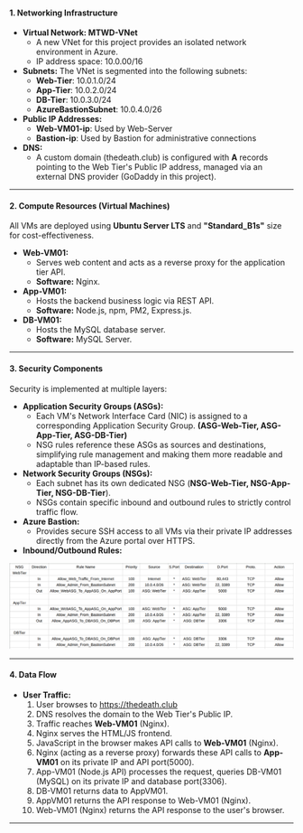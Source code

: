 #### 1. Networking Infrastructure

- **Virtual Network: MTWD-VNet**
    - A new VNet for this project provides an isolated network environment in Azure.
    - IP address space: 10.0.00/16
- **Subnets:** The VNet is segmented into the following subnets:
    - **Web-Tier**: 10.0.1.0/24
    - **App-Tier**: 10.0.2.0/24
    - **DB-Tier**: 10.0.3.0/24
    - **AzureBastionSubnet**: 10.0.4.0/26
- **Public IP Addresses:**
    - **Web-VM01-ip**: Used by Web-Server
    - **Bastion-ip**: Used by Bastion for administrative connections
- **DNS:**
    - A custom domain (thedeath.club) is configured with **A** records pointing to the Web Tier's Public IP address, managed via an external DNS provider (GoDaddy in this project).

---

#### 2. Compute Resources (Virtual Machines)

All VMs are deployed using **Ubuntu Server LTS** and **"Standard_B1s"** size for cost-effectiveness.

- **Web-VM01:**
    - Serves web content and acts as a reverse proxy for the application tier API.
    - **Software:** Nginx.
- **App-VM01:**
    - Hosts the backend business logic via REST API.
    - **Software:** Node.js, npm, PM2, Express.js.
- **DB-VM01:**
    - Hosts the MySQL database server.
    - **Software:** MySQL Server.

---

#### 3. Security Components

Security is implemented at multiple layers:

- **Application Security Groups (ASGs):**
    - Each VM's Network Interface Card (NIC) is assigned to a corresponding Application Security Group.
      **(ASG-Web-Tier, ASG-App-Tier, ASG-DB-Tier)**
    - NSG rules reference these ASGs as sources and destinations, simplifying rule management and making them more readable and adaptable than IP-based rules.
- **Network Security Groups (NSGs):**
    - Each subnet has its own dedicated NSG (**NSG-Web-Tier, NSG-App-Tier, NSG-DB-Tier**).
    - NSGs contain specific inbound and outbound rules to strictly control traffic flow.
- **Azure Bastion:**
    - Provides secure SSH access to all VMs via their private IP addresses directly from the Azure portal over HTTPS.
- **Inbound/Outbound Rules:**

<p align="center">
  <img src="./Azure_Multi-Tier_Infrastructure/screenshots/4-Inbound-Outbound/1-table-of-nsg-rules.png" width="600">
</p>

---

#### 4. Data Flow

- **User Traffic:**
    1. User browses to https://thedeath.club
    2. DNS resolves the domain to the Web Tier's Public IP.
    3. Traffic reaches **Web-VM01** (Nginx).
    4. Nginx serves the HTML/JS frontend.
    5. JavaScript in the browser makes API calls to **Web-VM01** (Nginx).
    6. Nginx (acting as a reverse proxy) forwards these API calls to **App-VM01** on its private IP and API port(5000).
    7. App-VM01 (Node.js API) processes the request, queries DB-VM01 (MySQL) on its private IP and database port(3306).
    8. DB-VM01 returns data to AppVM01.
    9. AppVM01 returns the API response to Web-VM01 (Nginx).
    10. Web-VM01 (Nginx) returns the API response to the user's browser.

---
